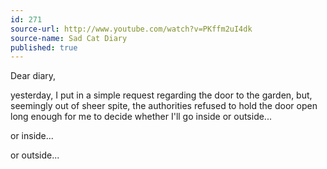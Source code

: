 ```yaml
---
id: 271
source-url: http://www.youtube.com/watch?v=PKffm2uI4dk
source-name: Sad Cat Diary
published: true
---
```


<p>Dear diary,</p>

<p>yesterday, I put in a simple request regarding the door to the garden, but, seemingly out of sheer spite, the authorities refused to hold the door open long enough for me to decide whether I'll go inside or outside...</p>

<p>or inside...</p>

<p>or outside...</p>



